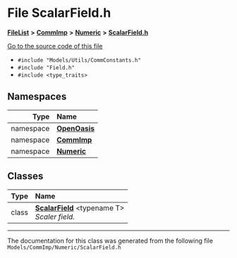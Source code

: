 

# File ScalarField.h



[**FileList**](files.md) **>** [**CommImp**](dir_6202b98a8704f42b1ea358646461643f.md) **>** [**Numeric**](dir_a0ece07902893bffce0f747cc8ee06c8.md) **>** [**ScalarField.h**](_scalar_field_8h.md)

[Go to the source code of this file](_scalar_field_8h_source.md)



* `#include "Models/Utils/CommConstants.h"`
* `#include "Field.h"`
* `#include <type_traits>`













## Namespaces

| Type | Name |
| ---: | :--- |
| namespace | [**OpenOasis**](namespace_open_oasis.md) <br> |
| namespace | [**CommImp**](namespace_open_oasis_1_1_comm_imp.md) <br> |
| namespace | [**Numeric**](namespace_open_oasis_1_1_comm_imp_1_1_numeric.md) <br> |


## Classes

| Type | Name |
| ---: | :--- |
| class | [**ScalarField**](class_open_oasis_1_1_comm_imp_1_1_numeric_1_1_scalar_field.md) &lt;typename T&gt;<br>_Scaler field._  |



















































------------------------------
The documentation for this class was generated from the following file `Models/CommImp/Numeric/ScalarField.h`

